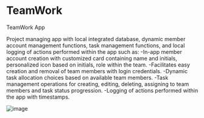 # TeamWork
TeamWork App

Project managing app with local integrated database, dynamic member account management functions, task management functions, and local logging of actions performed within the app such as:
  -In-app member account creation with customized card containing name and initials, personalized icon based on initials, role within the team.
  -Facilitates easy creation and removal of team members with login credentials.
  -Dynamic task allocation choices based on available team members.
  -Task management operations for creating, editing, deleting, assigning to team members and task status progression.
  -Logging of actions performed within the app with timestamps.
  

![image](https://github.com/user-attachments/assets/dd442586-0ca5-4313-bea1-510c66cccf05)

